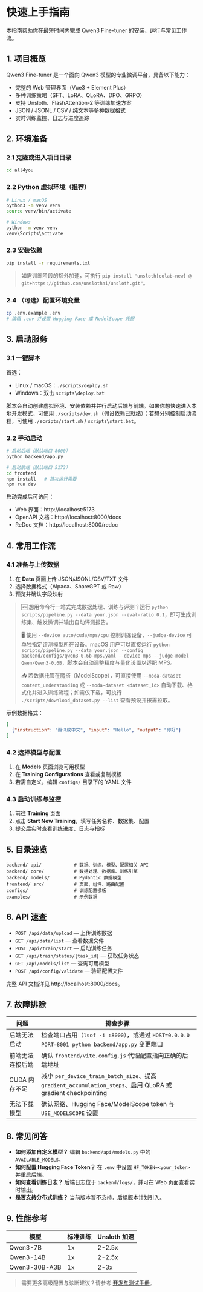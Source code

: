 # 快速上手指南

本指南帮助你在最短时间内完成 Qwen3 Fine-tuner 的安装、运行与常见工作流。

## 1. 项目概览

Qwen3 Fine-tuner 是一个面向 Qwen3 模型的专业微调平台，具备以下能力：

- 完整的 Web 管理界面（Vue3 + Element Plus）
- 多种训练策略（SFT、LoRA、QLoRA、DPO、GRPO）
- 支持 Unsloth、FlashAttention-2 等训练加速方案
- JSON / JSONL / CSV / 纯文本等多种数据格式
- 实时训练监控、日志与进度追踪

## 2. 环境准备

### 2.1 克隆或进入项目目录

```bash
cd all4you
```

### 2.2 Python 虚拟环境（推荐）

```bash
# Linux / macOS
python3 -m venv venv
source venv/bin/activate

# Windows
python -m venv venv
venv\Scripts\activate
```

### 2.3 安装依赖

```bash
pip install -r requirements.txt
```

> 如需训练阶段的额外加速，可执行 `pip install "unsloth[colab-new] @ git+https://github.com/unslothai/unsloth.git"`。

### 2.4 （可选）配置环境变量

```bash
cp .env.example .env
# 编辑 .env 并设置 Hugging Face 或 ModelScope 凭据
```

## 3. 启动服务

### 3.1 一键脚本

首选：

- Linux / macOS：`./scripts/deploy.sh`
- Windows：双击 `scripts\deploy.bat`

脚本会自动创建虚拟环境、安装依赖并并行启动后端与前端。如果你想快速进入本地开发模式，可使用 `./scripts/dev.sh`（假设依赖已就绪）；若想分别控制启动流程，可使用 `./scripts/start.sh` / `scripts\start.bat`。

### 3.2 手动启动

```bash
# 启动后端（默认端口 8000）
python backend/app.py

# 启动前端（默认端口 5173）
cd frontend
npm install   # 首次运行需要
npm run dev
```

启动完成后可访问：

- Web 界面：http://localhost:5173
- OpenAPI 文档：http://localhost:8000/docs
- ReDoc 文档：http://localhost:8000/redoc

## 4. 常用工作流

### 4.1 准备与上传数据

1. 在 **Data** 页面上传 JSON/JSONL/CSV/TXT 文件
2. 选择数据格式（Alpaca、ShareGPT 或 Raw）
3. 预览并确认字段映射

> 🆕 想用命令行一站式完成数据处理、训练与评测？运行 `python scripts/pipeline.py --data your.json --eval-ratio 0.1`，即可生成训练集、触发微调并输出自动评测报告。
>
> 🖥️ 使用 `--device auto/cuda/mps/cpu` 控制训练设备，`--judge-device` 可单独指定评测模型所在设备。macOS 用户可以直接运行 `python scripts/pipeline.py --data your.json --config backend/configs/qwen3-0.6b-mps.yaml --device mps --judge-model Qwen/Qwen3-0.6B`，脚本会自动调整精度与量化设置以适配 MPS。
>
> 📥 若数据托管在魔搭（ModelScope），可直接使用 `--moda-dataset content_understanding` 或 `--moda-dataset <dataset_id>` 自动下载、格式化并进入训练流程；如需仅下载，可执行 `./scripts/download_dataset.py --list` 查看预设并按需拉取。

示例数据格式：

```json
[
  {"instruction": "翻译成中文", "input": "Hello", "output": "你好"}
]
```

### 4.2 选择模型与配置

1. 在 **Models** 页面浏览可用模型
2. 在 **Training Configurations** 查看或复制模板
3. 若需自定义，编辑 `configs/` 目录下的 YAML 文件

### 4.3 启动训练与监控

1. 前往 **Training** 页面
2. 点击 **Start New Training**，填写任务名称、数据集、配置
3. 提交后实时查看训练进度、日志与指标

## 5. 目录速览

```
backend/ api/            # 数据、训练、模型、配置相关 API
backend/ core/           # 数据处理、数据库、训练引擎
backend/ models/         # Pydantic 数据模型
frontend/ src/           # 页面、组件、路由配置
configs/                 # 训练配置模板
examples/                # 示例数据
```

## 6. API 速查

- `POST /api/data/upload` — 上传训练数据
- `GET /api/data/list` — 查看数据文件
- `POST /api/train/start` — 启动训练任务
- `GET /api/train/status/{task_id}` — 获取任务状态
- `GET /api/models/list` — 查询可用模型
- `POST /api/config/validate` — 验证配置文件

完整 API 文档详见 http://localhost:8000/docs。

## 7. 故障排除

| 问题 | 排查步骤 |
| --- | --- |
| 后端无法启动 | 检查端口占用（`lsof -i :8000`），或通过 `HOST=0.0.0.0 PORT=8001 python backend/app.py` 变更端口 |
| 前端无法连接后端 | 确认 `frontend/vite.config.js` 代理配置指向正确的后端地址 |
| CUDA 内存不足 | 减小 `per_device_train_batch_size`、提高 `gradient_accumulation_steps`、启用 QLoRA 或 gradient checkpointing |
| 无法下载模型 | 确认网络、Hugging Face/ModelScope token 与 `USE_MODELSCOPE` 设置 |

## 8. 常见问答

- **如何添加自定义模型？** 编辑 `backend/api/models.py` 中的 `AVAILABLE_MODELS`。
- **如何配置 Hugging Face Token？** 在 `.env` 中设置 `HF_TOKEN=<your_token>` 并重启后端。
- **如何查看训练日志？** 后端日志位于 `backend/logs/`，并可在 Web 页面查看实时输出。
- **是否支持分布式训练？** 当前版本暂不支持，后续版本计划引入。

## 9. 性能参考

| 模型 | 标准训练 | Unsloth 加速 |
| --- | --- | --- |
| Qwen3-7B | 1x | 2-2.5x |
| Qwen3-14B | 1x | 2-2.5x |
| Qwen3-30B-A3B | 1x | 2-3x |

> 需要更多高级配置与诊断建议？请参考 [开发与测试手册](development.md)。
